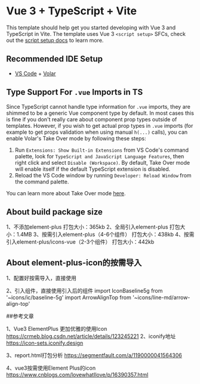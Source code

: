 # Vue 3 + TypeScript + Vite

This template should help get you started developing with Vue 3 and TypeScript in Vite. The template uses Vue 3 `<script setup>` SFCs, check out the [script setup docs](https://v3.vuejs.org/api/sfc-script-setup.html#sfc-script-setup) to learn more.

## Recommended IDE Setup

- [VS Code](https://code.visualstudio.com/) + [Volar](https://marketplace.visualstudio.com/items?itemName=Vue.volar)

## Type Support For `.vue` Imports in TS

Since TypeScript cannot handle type information for `.vue` imports, they are shimmed to be a generic Vue component type by default. In most cases this is fine if you don't really care about component prop types outside of templates. However, if you wish to get actual prop types in `.vue` imports (for example to get props validation when using manual `h(...)` calls), you can enable Volar's Take Over mode by following these steps:

1. Run `Extensions: Show Built-in Extensions` from VS Code's command palette, look for `TypeScript and JavaScript Language Features`, then right click and select `Disable (Workspace)`. By default, Take Over mode will enable itself if the default TypeScript extension is disabled.
2. Reload the VS Code window by running `Developer: Reload Window` from the command palette.

You can learn more about Take Over mode [here](https://github.com/johnsoncodehk/volar/discussions/471).


## About build package size

1、不添加element-plus                  打包大小：365kb
2、全局引入element-plus                打包大小：1.4MB
3、按需引入element-plus（4-6个组件）     打包大小：438kb
4、按需引入element-plus/icons-vue（2-3个组件）     打包大小：442kb



## About element-plus-icon的按需导入
1、配置好按需导入，直接使用
 <el-icon :size="20"><i-carbon-accessibility /></el-icon>
     <el-icon :size="20"><i-ic-baseline-5g /></el-icon>
      <el-icon :size="20"><i-line-md-arrow-align-top /></el-icon>

2、引入组件，直接使用引入后的组件
 import IconBaseline5g from '~icons/ic/baseline-5g'
 import ArrowAlignTop from '~icons/line-md/arrow-align-top'


<IconBaseline5g />

 <el-icon :size="88" color="red">
       <ArrowAlignTop/>
    </el-icon>



##参考文章

1、Vue3 ElementPlus 更加优雅的使用Icon https://crmeb.blog.csdn.net/article/details/123245221
2、iconify地址 https://icon-sets.iconify.design

3、report.html打包分析   https://segmentfault.com/a/1190000041564306

4、vue3按需使用Element Plus的icon https://www.cnblogs.com/lovewhatIlove/p/16390357.html